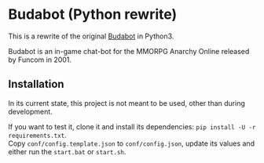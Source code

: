 # Budabot (Python rewrite)

This is a rewrite of the original [Budabot](https://github.com/Budabot/Budabot) in Python3.  

Budabot is an in-game chat-bot for the MMORPG Anarchy Online released by Funcom in 2001.  

## Installation
In its current state, this project is not meant to be used, other than during development.  

If you want to test it, clone it and install its dependencies: `pip install -U -r requirements.txt`.  
Copy `conf/config.template.json` to `conf/config.json`, update its values and  either run the `start.bat` or `start.sh`.  
